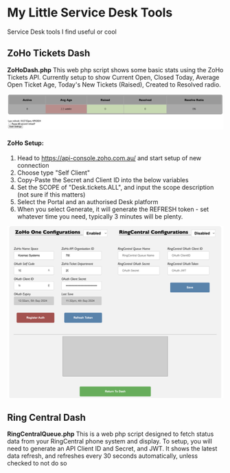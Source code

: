 # My Little Service Desk Tools
 Service Desk tools I find useful or cool


## ZoHo Tickets Dash
**ZoHoDash.php**
This web php script shows some basic stats using the ZoHo Tickets API.
Currently setup to show Current Open, Closed Today, Average Open Ticket Age, Today's New Tickets (Raised), Created to Resolved radio.

![ZoHo Ticket Dash](https://github.com/kosmro/ServiceDesk/blob/main/Zoho_dash_test.png?raw=true)


#### ZoHo Setup:
 1. Head to https://api-console.zoho.com.au/ and start setup of new connection
 2. Choose type "Self Client"
 3. Copy-Paste the Secret and Client ID into the below variables
 4. Set the SCOPE of "Desk.tickets.ALL", and input the scope description (not sure if this matters)
 5. Select the Portal and an authorised Desk platform
 6. When you select Generate, it will generate the REFRESH token - set whatever time you need, typically 3 minutes will be plenty.

![Dash Setup](https://github.com/kosmro/ServiceDesk/blob/main/System_Setup.png?raw=true)





## Ring Central Dash
**RingCentralQueue.php**
This is a web php script designed to fetch status data from your RingCentral phone system and display.
To setup, you will need to generate an API Client ID and Secret, and JWT.
It shows the latest data refresh, and refreshes every 30 seconds automatically, unless checked to not do so